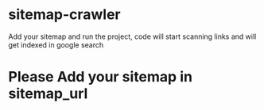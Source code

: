 # sitemap-crawler
Add your sitemap and run the project, code will start scanning links and will get indexed in google search


# Please Add your sitemap in sitemap_url
